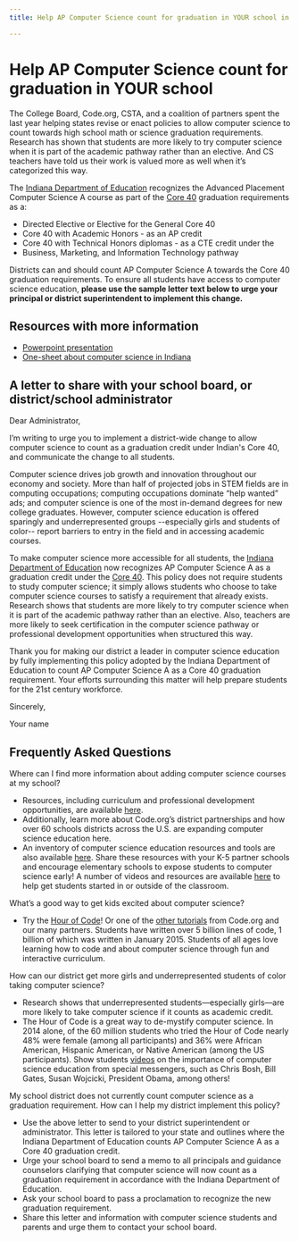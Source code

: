 ```yaml
---
title: Help AP Computer Science count for graduation in YOUR school in Indiana

---
```


# Help AP Computer Science count for graduation in YOUR school

The College Board, Code.org, CSTA, and a coalition of partners spent the last year helping states revise or enact policies to allow computer science to count towards high school math or science graduation requirements. Research has shown that students are more likely to try computer science when it is part of the academic pathway rather than an elective. And CS teachers have told us their work is valued more as well when it’s categorized this way. 

The <a href="http://www.doe.in.gov/sites/default/files/standards/cte-business-marketing-information-technology/computersciencea.pdf" target="_blank">Indiana Department of Education</a> recognizes the Advanced Placement Computer Science A course as part of the <a href="http://www.in.gov/icc/files/Core_40_and_Honors_Diploma_Requirements.pdf" target="_blank">Core 40</a > graduation requirements as a: 

+ Directed Elective or Elective for the General Core 40
+ Core 40 with Academic Honors - as an AP credit 
+ Core 40 with Technical Honors diplomas - as a CTE credit under the 
+ Business, Marketing, and Information Technology pathway

Districts can and should count AP Computer Science A towards the Core 40 graduation requirements. To ensure all students have access to computer science education, **please use the sample letter text below to urge your principal or district superintendent to implement this change.**


## Resources with more information
* [Powerpoint presentation](/files/computer_science_advocacy.pptx)
* [One-sheet about computer science in Indiana](/files/states/IN.pdf)



## A letter to share with your school board, or district/school administrator

Dear Administrator, 

I’m writing to urge you to implement a district-wide change to allow computer science to count as a graduation credit under Indian's Core 40, and communicate the change to all students. 

Computer science drives job growth and innovation throughout our economy and society. More than half of projected jobs in STEM fields are in computing occupations; computing occupations dominate “help wanted” ads; and computer science is one of the most in-demand degrees for new college graduates. However, computer science education is offered sparingly and underrepresented groups --especially girls and students of color-- report barriers to entry in the field and in accessing academic courses.   

To make computer science more accessible for all students, the <a href="http://www.doe.in.gov/sites/default/files/standards/cte-business-marketing-information-technology/computersciencea.pdf" target="_blank">Indiana Department of Education</a> now recognizes AP Computer Science A as a graduation credit under the <a href="http://www.in.gov/icc/files/Core_40_and_Honors_Diploma_Requirements.pdf" target="_blank">Core 40</a >. This policy does not require students to study computer science; it simply allows students who choose to take computer science courses to satisfy a requirement that already exists. Research shows that students are more likely to try computer science when it is part of the academic pathway rather than an elective. Also, teachers are more likely to seek certification in the computer science pathway or professional development opportunities when structured this way. 

Thank you for making our district a leader in computer science education by fully implementing this policy adopted by the Indiana Department of Education to count AP Computer Science A as a Core 40 graduation requirement. Your efforts surrounding this matter will help prepare students for the 21st century workforce.  

Sincerely, 

Your name



## Frequently Asked Questions

Where can I find more information about adding computer science courses at my school? 

+ Resources, including curriculum and professional development opportunities, are available [here](/educate/districts). 
+ Additionally, learn more about Code.org’s district partnerships and how over 60 schools districts across the U.S. are expanding computer science education here. 
+ An inventory of computer science education resources and tools are also available [here](/educate/3rdparty). 
Share these resources with your K-5 partner schools and encourage elementary schools to expose students to computer science early! A number of videos and resources are available [here](/educate/inspire) to help get students started in or outside of the classroom.

What’s a good way to get kids excited about computer science?

+ Try the [Hour of Code](http://hourofcode.com)! Or one of the [other tutorials](/learn/beyond) from Code.org and our many partners. Students have written over 5 billion lines of code, 1 billion of which was written in January 2015. Students of all ages love learning how to code and about computer science through fun and interactive curriculum.

How can our district get more girls and underrepresented students of color taking computer science?

+ Research shows that underrepresented students—especially girls—are more likely to take computer science if it counts as academic credit.
+ The Hour of Code is a great way to de-mystify computer science. In 2014 alone, of the 60 million students who tried the Hour of Code nearly 48% were female (among all participants) and 36% were African American, Hispanic American, or Native American (among the US participants). 
Show students [videos](http://hourofcode.com/us/resources#videos) on the importance of computer science education from special messengers, such as Chris Bosh, Bill Gates, Susan Wojcicki, President Obama, among others! 

My school district does not currently count computer science as a graduation requirement. How can I help my district implement this policy?  

+ Use the above letter to send to your district superintendent or administrator. This letter is tailored to your state and outlines where the Indiana Department of Education counts AP Computer Science A as a Core 40 graduation credit.  
+ Urge your school board to send a memo to all principals and guidance counselors clarifying that computer science will now count as a graduation requirement in accordance with the Indiana Department of Education.  
+ Ask your school board to pass a proclamation to recognize the new graduation requirement. 
+ Share this letter and information with computer science students and parents and urge them to contact your school board.  